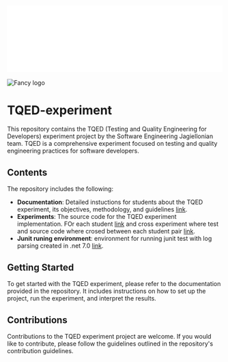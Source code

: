 ![Fancy logo](https://github.com/Software-Engineering-Jagiellonian/TQED-experiment/blob/main/img/ujDarkLogo.png#gh-dark-mode-only)

![Fancy logo]([./light.png](https://github.com/Software-Engineering-Jagiellonian/TQED-experiment/blob/main/img/ujLightLogo.png)#gh-light-mode-only)

# TQED-experiment

This repository contains the TQED (Testing and Quality Engineering for Developers) experiment project by the Software Engineering Jagiellonian team. TQED is a comprehensive experiment focused on testing and quality engineering practices for software developers.

## Contents

The repository includes the following:

- **Documentation**: Detailed instuctions for students about the TQED experiment, its objectives, methodology, and guidelines [link](https://github.com/Software-Engineering-Jagiellonian/TQED-experiment/tree/main/Bankomat-master).
- **Experiments**: The source code for the TQED experiment implementation. FOr each student [link](https://github.com/Software-Engineering-Jagiellonian/TQED-experiment/tree/main/Groups) and cross experiment where test and source code where crosed between each student pair [link](https://github.com/Software-Engineering-Jagiellonian/TQED-experiment/tree/main/Groups).
- **Junit runing environment**: environment for running junit test with log parsing created in .net 7.0 [link](https://github.com/Software-Engineering-Jagiellonian/TQED-experiment/tree/main/RunningJunitSoftware).


## Getting Started

To get started with the TQED experiment, please refer to the documentation provided in the repository. It includes instructions on how to set up the project, run the experiment, and interpret the results.

## Contributions

Contributions to the TQED experiment project are welcome. If you would like to contribute, please follow the guidelines outlined in the repository's contribution guidelines.
